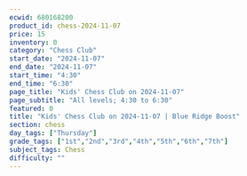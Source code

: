 ```yaml
---
ecwid: 680168200
product_id: chess-2024-11-07
price: 15
inventory: 0
category: "Chess Club"
start_date: "2024-11-07"
end_date: "2024-11-07"
start_time: "4:30"
end_time: "6:30"
page_title: "Kids' Chess Club on 2024-11-07"
page_subtitle: "All levels; 4:30 to 6:30"
featured: 0
title: "Kids' Chess Club on 2024-11-07 | Blue Ridge Boost"
section: chess
day_tags: ["Thursday"]
grade_tags: ["1st","2nd","3rd","4th","5th","6th","7th"]
subject_tags: Chess
difficulty: ""
---
```


